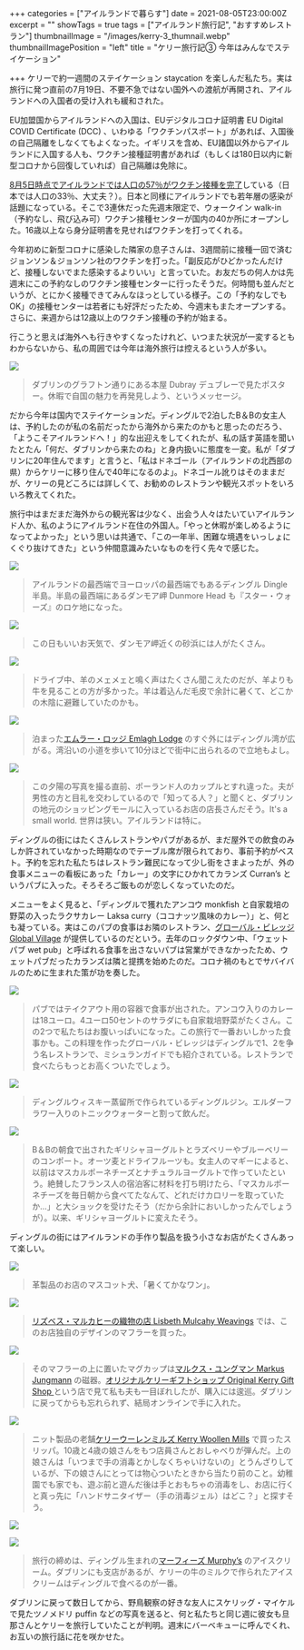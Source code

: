 +++
categories = ["アイルランドで暮らす"]
date = 2021-08-05T23:00:00Z
excerpt = ""
showTags = true
tags = ["アイルランド旅行記", "おすすめレストラン"]
thumbnailImage = "/images/kerry-3_thumnail.webp"
thumbnailImagePosition = "left"
title = "ケリー旅行記③ 今年はみんなでステイケーション"

+++
ケリーで約一週間のステイケーション staycation を楽しんだ私たち。実は旅行に発つ直前の7月19日、不要不急ではない国外への渡航が再開され、アイルランドへの入国者の受け入れも緩和された。

<!--more-->

EU加盟国からアイルランドへの入国は、EUデジタルコロナ証明書 EU Digital COVID Certificate (DCC) 、いわゆる「ワクチンパスポート」があれば、入国後の自己隔離をしなくてもよくなった。イギリスを含め、EU諸国以外からアイルランドに入国する人も、ワクチン接種証明書があれば（もしくは180日以内に新型コロナから回復していれば）自己隔離は免除に。

[8月5日時点でアイルランドでは人口の57％がワクチン接種を完了](https://ourworldindata.org/covid-vaccinations?country=OWID_WRL)している（日本では人口の33％、大丈夫？）。日本と同様にアイルランドでも若年層の感染が話題になっている。そこで3連休だった先週末限定で、ウォークイン walk-in （予約なし、飛び込み可）ワクチン接種センターが国内の40か所にオープンした。16歳以上なら身分証明書を見せればワクチンを打ってくれる。

今年初めに新型コロナに感染した隣家の息子さんは、3週間前に接種一回で済むジョンソン＆ジョンソン社のワクチンを打った。「副反応がひどかったんだけど、接種しないでまた感染するよりいい」と言っていた。お友だちの何人かは先週末にこの予約なしのワクチン接種センターに行ったそうだ。何時間も並んだというが、とにかく接種できてみんなほっとしている様子。この「予約なしでもOK」の接種センターは若者にも好評だったため、今週末もまたオープンする。さらに、来週からは12歳以上のワクチン接種の予約が始まる。

行こうと思えば海外へも行きやすくなったけれど、いつまた状況が一変するともわからないから、私の周囲では今年は海外旅行は控えるという人が多い。

![](/images/dubrayposter.webp)

> ダブリンのグラフトン通りにある本屋 Dubray デュブレーで見たポスター。休暇で自国の魅力を再発見しよう、というメッセージ。

だから今年は国内でステイケーションだ。ディングルで2泊したB＆Bの女主人は、予約したのが私の名前だったから海外から来たのかもと思ったのだろう、「ようこそアイルランドへ！」的な出迎えをしてくれたが、私の話す英語を聞いたとたん「何だ、ダブリンから来たのね」と身内扱いに態度を一変。私が「ダブリンに20年住んでます」と言うと、「私はドネゴール（アイルランドの北西部の県）からケリーに移り住んで40年になるのよ」。ドネゴール訛りはそのままだが、ケリーの見どころには詳しくて、お勧めのレストランや観光スポットをいろいろ教えてくれた。

旅行中はまだまだ海外からの観光客は少なく、出会う人々はたいていアイルランド人か、私のようにアイルランド在住の外国人。「やっと休暇が楽しめるようになってよかった」という思いは共通で、「この一年半、困難な境遇をいっしょにくぐり抜けてきた」という仲間意識みたいなものを行く先々で感じた。

![](/images/dunmoreheads.webp)

> アイルランドの最西端でヨーロッパの最西端でもあるディングル Dingle 半島。半島の最西端にあるダンモア岬 Dunmore Head も『スター・ウォーズ』のロケ地になった。

![](/images/dunmoreheads_beach.webp)

> この日もいいお天気で、ダンモア岬近くの砂浜には人がたくさん。

![](/images/kerrycows.webp)

> ドライブ中、羊のメェメェと鳴く声はたくさん聞こえたのだが、羊よりも牛を見ることの方が多かった。羊は着込んだ毛皮で余計に暑くて、どこかの木陰に避難していたのかも。

![](/images/emlaghlodge.webp)

> 泊まった[エムラー・ロッジ Emlagh Lodge](https://emlaghlodge.com/) のすぐ外にはディングル湾が広がる。湾沿いの小道を歩いて10分ほどで街中に出られるので立地もよし。

![](/images/kerrysunset.webp)

> この夕陽の写真を撮る直前、ポーランド人のカップルとすれ違った。夫が男性の方と目礼を交わしているので「知ってる人？」と聞くと、ダブリンの地元のショッピングモールに入っているお店の店長さんだそう。It's a small world. 世界は狭い。アイルランドは特に。

ディングルの街にはたくさんレストランやパブがあるが、まだ屋外での飲食のみしか許されていなかった時期なのでテーブル席が限られており、事前予約がベスト。予約を忘れた私たちはレストラン難民になって少し街をさまよったが、外の食事メニューの看板にあった「カレー」の文字にひかれてカランズ Curran’s というパブに入った。そろそろご飯ものが恋しくなっていたのだ。

メニューをよく見ると、「ディングルで獲れたアンコウ monkfish と自家栽培の野菜の入ったラクサカレー Laksa curry（ココナッツ風味のカレー）」と、何とも凝っている。実はこのパブの食事はお隣のレストラン、[グローバル・ビレッジ Global Village](https://globalvillagedingle.com/index.html) が提供しているのだという。去年のロックダウン中、「ウェットパブ wet pub」と呼ばれる食事を出さないパブは営業ができなかったため、ウェットパブだったカランズは隣と提携を始めたのだ。コロナ禍のもとでサバイバルのために生まれた策が功を奏した。

![](/images/laksacurry.webp)

> パブではテイクアウト用の容器で食事が出された。アンコウ入りのカレーは18ユーロ。4ユーロ50セントのサラダにも自家栽培野菜がたくさん。この2つで私たちはお腹いっぱいになった。この旅行で一番おいしかった食事かも。この料理を作ったグローバル・ビレッジはディングルで1、2を争う名レストランで、ミシュランガイドでも紹介されている。レストランで食べたらもっとお高くついたでしょう。

![](/images/dinglegin.webp)

> ディングルウィスキー蒸留所で作られているディングルジン。エルダーフラワー入りのトニックウォーターと割って飲んだ。

![](/images/yogurtcompo.webp)

> B＆Bの朝食で出されたギリシャヨーグルトとラズベリーやブルーベリーのコンポート。オーツ麦とドライフルーツも。女主人のマギーによると、以前はマスカルポーネチーズとナチュラルヨーグルトで作っていたという。絶賛したフランス人の宿泊客に材料を打ち明けたら、「マスカルポーネチーズを毎日朝から食べてたなんて、どれだけカロリーを取っていたか...」と大ショックを受けたそう（だから余計においしかったんでしょうが）。以来、ギリシャヨーグルトに変えたそう。

ディングルの街にはアイルランドの手作り製品を扱う小さなお店がたくさんあって楽しい。

![](/images/kerry_shop_dog.webp)

> 革製品のお店のマスコット犬、「暑くてかなワン」。

![](/images/lisbethmulcahy.webp)

> [リズベス・マルカヒーの織物の店 Lisbeth Mulcahy Weavings](https://lisbethmulcahy.com/) では、このお店独自のデザインのマフラーを買った。

![](/images/kerryomiyage-2.webp)

> そのマフラーの上に置いたマグカップは[マルクス・ユングマン Markus Jungmann](https://www.markus-jungmann.com/) の磁器。[オリジナルケリーギフトショップ Original Kerry Gift Shop ](https://www.originalkerry.shop/)という店で見て私も夫も一目ぼれしたが、購入には逡巡。ダブリンに戻ってからも忘れられず、結局オンラインで手に入れた。

![](/images/kerryomiyage-3.webp)

> ニット製品の老舗[ケリーウーレンミルズ Kerry Woollen Mills](https://www.kerrywoollenmills.ie/) で買ったスリッパ。10歳と4歳の娘さんをもつ店員さんとおしゃべりが弾んだ。上の娘さんは「いつまで手の消毒とかしなくちゃいけないの」とうんざりしているが、下の娘さんにとっては物心ついたときから当たり前のこと。幼稚園でも家でも、遊ぶ前と遊んだ後は手とおもちゃの消毒をし、お店に行くと真っ先に「ハンドサニタイザー（手の消毒ジェル）はどこ？」と探すそう。

![](/images/murphys_icecream-1.webp)

![](/images/murphys_icecream-2.webp)

> 旅行の締めは、ディングル生まれの[マーフィーズ Murphy’s](https://murphysicecream.ie/) のアイスクリーム。ダブリンにも支店があるが、ケリーの牛のミルクで作られたアイスクリームはディングルで食べるのが一番。

ダブリンに戻って数日してから、野鳥観察の好きな友人にスケリッグ・マイケルで見たツノメドリ puffin などの写真を送ると、何と私たちと同じ週に彼女も旦那さんとケリーを旅行していたことが判明。週末にバーベキューに呼んでくれ、お互いの旅行話に花を咲かせた。